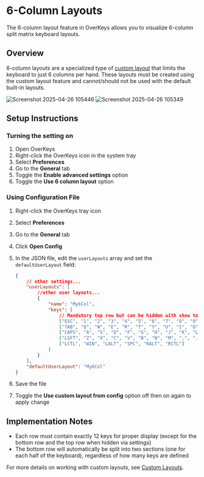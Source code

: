 # 6-Column Layouts

The 6-column layout feature in OverKeys allows you to visualize 6-column split matrix keyboard layouts.

## Overview

6-column layouts are a specialized type of [custom layout](custom-layouts.md) that limits the keyboard to just 6 columns per hand. These layouts must be created using the custom layout feature and cannot/should not be used with the default built-in layouts.

![Screenshot 2025-04-26 105446](https://github.com/user-attachments/assets/ec4f677b-699a-4ce4-ac62-4a668d8dade2)
![Screenshot 2025-04-26 105349](https://github.com/user-attachments/assets/ccfad8e4-84cc-447d-9549-ae5332b5f113)

## Setup Instructions

### Turning the setting on

1. Open OverKeys
2. Right-click the OverKeys icon in the system tray
3. Select **Preferences**
4. Go to the **General** tab
5. Toggle the **Enable advanced settings** option
6. Toggle the **Use 6 column layout** option

### Using Configuration File

1. Right-click the OverKeys tray icon
2. Select **Preferences**
3. Go to the **General** tab
4. Click **Open Config**
5. In the JSON file, edit the `userLayouts` array and set the `defaultUserLayout` field:

    ```json
    {
        // other settings...
        "userLayouts": [
            //other user layouts...
            {
                "name": "My6Col",
                "keys": [
                    // Mandatory top row but can be hidden with show top row setting
                    ["ESC", "1", "2", "3", "4", "5", "6", "7", "8", "9", "0", "BSPC"],
                    ["TAB", "Q", "W", "E", "R", "T", "Y", "U", "I", "O", "P", "DEL"],
                    ["CAPS", "A", "S", "D", "F", "G", "H", "J", "K", "L", ";", "ENT"],
                    ["LSFT", "Z", "X", "C", "V", "B", "N", "M", ",", ".", "/", "RSFT"],
                    ["LCTL", "WIN", "LALT", "SPC", "RALT", "RCTL"]
                ]
            }
        ],
        "defaultUserLayout": "My6Col"
    }
    ```

6. Save the file
7. Toggle the **Use custom layout from config** option off then on again to apply change

## Implementation Notes

- Each row must contain exactly 12 keys for proper display (except for the bottom row and the top row when hidden via settings)
- The bottom row will automatically be split into two sections (one for each half of the keyboard), regardless of how many keys are defined

For more details on working with custom layouts, see [Custom Layouts](custom-layouts.md).
